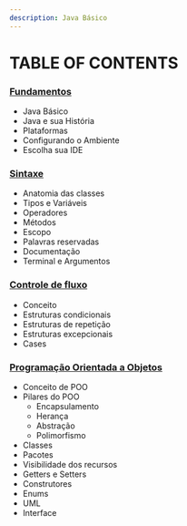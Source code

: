 ```yaml
---
description: Java Básico
---
```


# TABLE OF CONTENTS

### [Fundamentos](fundamentos/sumario/)

* Java Básico
* Java e sua História
* Plataformas
* Configurando o Ambiente
* Escolha sua IDE

### [Sintaxe](sintaxe/sumario/)

* Anatomia das classes
* Tipos e Variáveis
* Operadores
* Métodos
* Escopo
* Palavras reservadas
* Documentação
* Terminal e Argumentos

### [Controle de fluxo](controle-de-fluxo/sumario/)

* Conceito
* Estruturas condicionais
* Estruturas de repetição
* Estruturas excepcionais
* Cases

### [Programação Orientada a Objetos](programacao-orientada-a-objetos/sumario/)

* Conceito de POO
* Pilares do POO
  * Encapsulamento
  * Herança
  * Abstração
  * Polimorfismo
* Classes
* Pacotes
* Visibilidade dos recursos
* Getters e Setters
* Construtores
* Enums
* UML
* Interface

